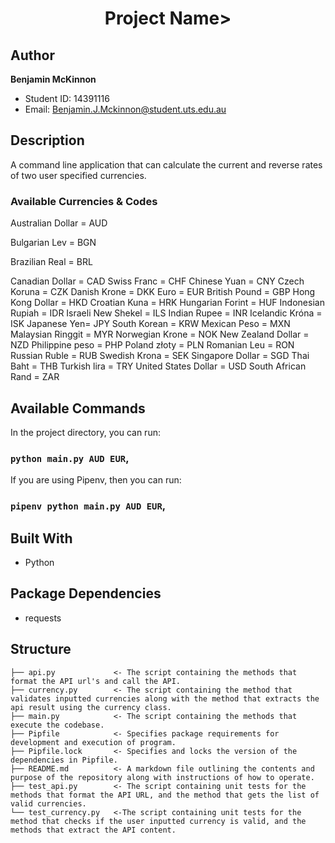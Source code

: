 <h1 align="center">Project Name></h1>

## Author

**Benjamin McKinnon**

- Student ID: 14391116
- Email: Benjamin.J.Mckinnon@student.uts.edu.au

## Description
A command line application that can calculate the current and reverse rates of two user specified  currencies.

### Available Currencies & Codes
Australian Dollar = AUD

Bulgarian Lev = BGN

Brazilian Real = BRL

Canadian Dollar = CAD
Swiss Franc = CHF
Chinese Yuan = CNY
Czech Koruna = CZK
Danish Krone = DKK
Euro = EUR
British Pound = GBP
Hong Kong Dollar = HKD
Croatian Kuna = HRK
Hungarian Forint = HUF
Indonesian Rupiah = IDR
Israeli New Shekel  = ILS
Indian Rupee = INR
Icelandic Króna = ISK
Japanese Yen= JPY
South Korean = KRW
Mexican Peso = MXN
Malaysian Ringgit = MYR
Norwegian Krone = NOK
New Zealand Dollar = NZD
Philippine peso = PHP
Poland złoty = PLN
Romanian Leu = RON
Russian Ruble = RUB
Swedish Krona = SEK
Singapore Dollar = SGD
Thai Baht = THB
Turkish lira = TRY
United States Dollar = USD
South African Rand  = ZAR

## Available Commands

In the project directory, you can run:

### `python main.py AUD EUR`,

If you are using Pipenv, then you can run:

### `pipenv python main.py AUD EUR`,

## Built With

- Python

## Package Dependencies

- requests

## Structure

    ├── api.py             <- The script containing the methods that format the API url's and call the API.
    ├── currency.py        <- The script containing the method that validates inputted currencies along with the method that extracts the api result using the currency class.
    ├── main.py            <- The script containing the methods that execute the codebase.
    ├── Pipfile            <- Specifies package requirements for development and execution of program.
    ├── Pipfile.lock       <- Specifies and locks the version of the dependencies in Pipfile.
    ├── README.md          <- A markdown file outlining the contents and purpose of the repository along with instructions of how to operate.
    ├── test_api.py        <- The script containing unit tests for the methods that format the API URL, and the method that gets the list of valid currencies.
    └── test_currency.py   <-The script containing unit tests for the method that checks if the user inputted currency is valid, and the methods that extract the API content.
